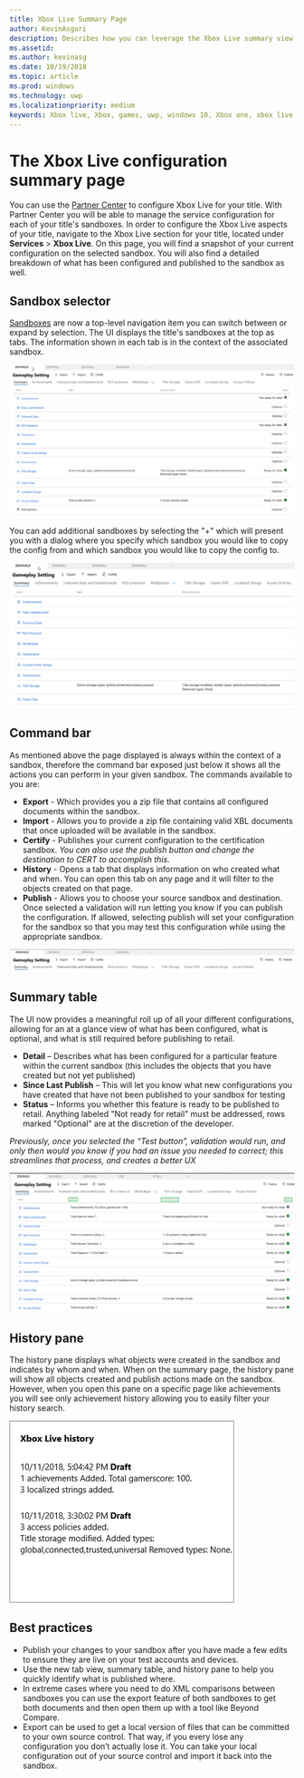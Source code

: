 ```yaml
---
title: Xbox Live Summary Page
author: KevinAsgari
description: Describes how you can leverage the Xbox Live summary view
ms.assetid:
ms.author: kevinasg
ms.date: 10/19/2018
ms.topic: article
ms.prod: windows
ms.technology: uwp
ms.localizationpriority: medium
keywords: Xbox live, Xbox, games, uwp, windows 10, Xbox one, xbox live summary, summary, publish, xbox live history, command bar, history tab, summary table
---
```


# The Xbox Live configuration summary page

You can use the [Partner Center](https://developer.microsoft.com/dashboard) to configure Xbox Live for your title. With Partner Center you will be able to manage the service configuration for each of your title's sandboxes.
In order to configure the Xbox Live aspects of your title, navigate to the Xbox Live section for your title, located under **Services** > **Xbox Live**. On this page, you will find a snapshot of your current configuration on the selected sandbox. You will also find a detailed breakdown of what has been configured and published to the sandbox as well.

## Sandbox selector

 [Sandboxes](../../xbox-live-sandboxes.md) are now a top-level navigation item you can switch between or expand by selection. The UI displays the title's sandboxes at the top as tabs. The information shown in each tab is in the context of the associated sandbox.  

![Image of switching sandbox tabs](../../images/summary/sandbox-tabs1.gif)

 You can add additional sandboxes by selecting the "+" which will present you with a dialog where you specify which sandbox you would like to copy the config from and which sandbox you would like to copy the config to.  

 ![Image of expanding to a new sandbox tab](../../images/summary/sandbox-tabs2.gif)

## Command bar

As mentioned above the page displayed is always within the context of a sandbox, therefore the command bar exposed just below it shows all the actions you can perform in your given sandbox. The commands available to you are:  

* **Export** - Which provides you a zip file that contains all configured documents within the sandbox.
* **Import** - Allows you to provide a zip file containing valid XBL documents that once uploaded will be available in the sandbox.
* **Certify** - Publishes your current configuration to the certification sandbox.  *You can also use the publish button and change the destination to CERT to accomplish this.*
* **History** - Opens a tab that displays information on who created what and when. You can open this tab on any page and it will filter to the objects created on that page.
* **Publish** - Allows you to choose your source sandbox and destination. Once selected a validation will run letting you know if you can publish the configuration. If allowed, selecting publish will set your configuration for the sandbox so that you may test this configuration while using the appropriate sandbox.  
  
  
![Image of the command bar](../../images/summary/command-bar.png)  

## Summary table

The UI now provides a meaningful roll up of all your different configurations, allowing for an at a glance view of what has been configured, what is optional, and what is still required before publishing to retail.  

* **Detail** – Describes what has been configured for a particular feature within the current sandbox (this includes the objects that you have created but not yet published)
* **Since Last Publish** – This will let you know what new configurations you have created that have not been published to your sandbox for testing
* **Status** – Informs you whether this feature is ready to be published to retail. Anything labeled "Not ready for retail" must be addressed, rows marked "Optional" are at the discretion of the developer.

*Previously, once you selected the “Test button”, validation would run, and only then would you know if you had an issue you needed to correct; this streamlines that process, and creates a better UX*  
  
![Image of the command bar](../../images/summary/summary-table.png)  

## History pane

The history pane displays what objects were created in the sandbox and indicates by whom and when. When on the summary page, the history pane will show all objects created and publish actions made on the sandbox. However, when you open this pane on a specific page like achievements you will see only achievement history allowing you to easily filter your history search.  

![Image of the history pane](../../images/summary/history.png)  

## Best practices

* Publish your changes to your sandbox after you have made a few edits to ensure they are live on your test accounts and devices.
* Use the new tab view, summary table, and history pane to help you quickly identify what is published where.
* In extreme cases where you need to do XML comparisons between sandboxes you can use the export feature of both sandboxes to get both documents and then open them up with a tool like Beyond Compare.
* Export can be used to get a local version of files that can be committed to your own source control. That way, if you every lose any configuration you don’t actually lose it. You can take your local configuration out of your source control and import it back into the sandbox.